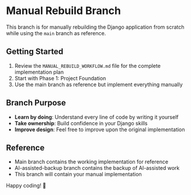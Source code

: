 # Manual Rebuild Branch

This branch is for manually rebuilding the Django application from scratch while using the `main` branch as reference.

## Getting Started

1. Review the `MANUAL_REBUILD_WORKFLOW.md` file for the complete implementation plan
2. Start with Phase 1: Project Foundation
3. Use the main branch as reference but implement everything manually

## Branch Purpose

- **Learn by doing**: Understand every line of code by writing it yourself
- **Take ownership**: Build confidence in your Django skills
- **Improve design**: Feel free to improve upon the original implementation

## Reference

- Main branch contains the working implementation for reference
- AI-assisted-backup branch contains the backup of AI-assisted work
- This branch will contain your manual implementation

Happy coding! 🥷
